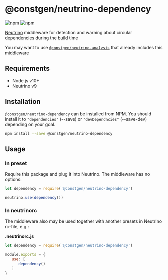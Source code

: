 # @constgen/neutrino-dependency

[![npm](https://img.shields.io/npm/v/@constgen/neutrino-dependency.svg)](https://www.npmjs.com/package/@constgen/neutrino-dependency)
[![npm](https://img.shields.io/npm/dt/@constgen/neutrino-dependency.svg)](https://www.npmjs.com/package/@constgen/neutrino-dependency)

[Neutrino](https://neutrino.js.org) middleware for detection and warning about circular dependencies during the build time

You may want to use [`@constgen/neutrino-analysis`](https://github.com/constgen/constgen-neutrino/packages/analysis) that already includes this middleware

## Requirements

* Node.js v10+
* Neutrino v9

## Installation

`@constgen/neutrino-dependency` can be installed from NPM. You should install it to `"dependencies"` (--save) or `"devDependncies"` (--save-dev) depending on your goal.

```bash
npm install --save @constgen/neutrino-dependency
```

## Usage

### In preset

Require this package and plug it into Neutrino. The middleware has no options:

```js
let dependency = require('@constgen/neutrino-dependency')

neutrino.use(dependency())
```

### In **neutrinorc**

The middleware also may be used together with another presets in Neutrino rc-file, e.g.:

**.neutrinorc.js**

```js
let dependency = require('@constgen/neutrino-dependency')

module.exports = {
   use: [
      dependency()
   ]
}
```